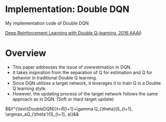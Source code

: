 # Implementation: Double DQN

My implementation code of Double DQN

[Deep Reinforcement Learning with Double Q-learning, 2016 AAAI](https://arxiv.org/pdf/1509.06461.pdf))

# Overview

- This paper addresses the issue of overestimation in DQN.
- It takes inspiration from the separation of Q for estimation and Q for behavior in traditional Double Q learning.
- Since DQN utilizes a target network, it leverages it to train Q in a Double Q learning style.
- However, the updating process of the target network follows the same approach as in DQN. (Soft or Hard target update)

$&Y^{\text{DoubleDQN}}_t=R_{t+1}+\gamma Q_{\theta}(S_{t+1}, \argmax_aQ_{\theta'}(S_{t+1}, a))&&
